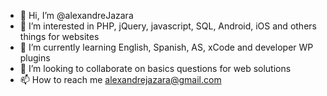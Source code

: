 - 👋 Hi, I’m @alexandreJazara
- 👀 I’m interested in PHP, jQuery, javascript, SQL, Android, iOS and others things for websites
- 🌱 I’m currently learning English, Spanish, AS, xCode and developer WP plugins
- 💞️ I’m looking to collaborate on basics questions for web solutions
- 📫 How to reach me alexandrejazara@gmail.com

<!---
alexandreJazara/alexandreJazara is a ✨ special ✨ repository because its `README.md` (this file) appears on your GitHub profile.
You can click the Preview link to take a look at your changes.
--->
